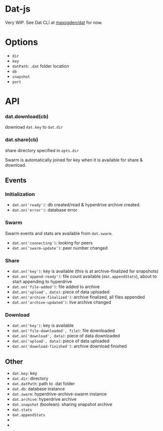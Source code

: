 # Dat-js

Very WIP. See Dat CLI at [maxogden/dat](https://github.com/maxogden/dat) for now.

# Options

* `dir`
* `key`
* `datPath`: `.dat` folder location
* `db`
* `snapshot`
* `port`

# API

### dat.download(cb)

download `dat.key` to `dat.dir`

### dat.share(cb) 

share directory specified in `opts.dir`

Swarm is automatically joined for key when it is available for share & download.

## Events

### Initialization

* `dat.on('ready')`: db created/read & hyperdrive archive created.
* `dat.on('error')`: database error

### Swarm

Swarm events and stats are available from `dat.swarm`.

* `dat.on('connecting')`: looking for peers
* `dat.on('swarm-update')`: peer number changed

### Share

* `dat.on('key')`: key is available (this is at archive-finalized for snapshots)
* `dat.on('append-ready')`: file count available (`dat.appendStats`), about to start appending to hyperdrive
* `dat.on('file-added')`: file added to archive
* `dat.on('upload', data)`: piece of data uploaded
* `dat.on('archive-finalized')`: archive finalized, all files appended
* `dat.on('archive-updated')`: live archive changed

### Download

* `dat.on('key')`: key is available
* `dat.on('file-downloaded', file)`: file downloaded
* `dat.on('download', data)`: piece of data downloaded
* `dat.on('upload', data)`: piece of data uploaded
* `dat.on('download-finished')`: archive download finished

## Other

* `dat.key`: key
* `dat.dir`: directory
* `dat.datPath`: path to .dat folder
* `dat.db`: database instance
* `dat.swarm`: hyperdrive-archive-swarm instance
* `dat.archive`: hyperdrive archive
* `dat.snapshot` (boolean): sharing snapshot archive
* `dat.stats`
* `dat.appendStats`
* 
* 
